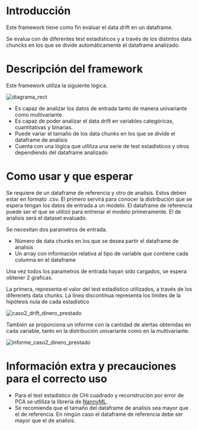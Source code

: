 # Introducción

Este framework tiene como fin evaluar el data drift en un dataframe.

Se evalua con de diferentes test estadísticos y a través de los distintos data chuncks en los que se divide automáticamente el dataframe analizado.


# Descripción del framework
Este framework utiliza la siguiente lógica. 


![diagrama_rect](https://user-images.githubusercontent.com/65657909/178510588-c0642d16-e0b6-455d-b919-91b1e2acf91b.PNG)
 
* Es capaz de analizar los datos de entrada tanto de manera univariante como multivariante.
* Es capaz de poder analizar el data drift en variables categóricas, cuantitativas y binarias.
* Puede variar el tamaño de los data chunks en los que se divide el dataframe de analisis
* Cuenta con una lógica que utliliza una serie de test estadísticos y otros dependiendo del dataframe analizado


# Como usar y que esperar

Se requiere de un dataframe de referencia y otro de analisis. Estos deben estar en formato .csv. El primero servirá para conocer la distribución que se espera tengan los datos de entrada a un modelo. El dataframe de referencia
puede ser el que se utilizó para entrenar el modelo primeramente. El de analisis será el dataset evaluado.

Se necesitan dos parametros de entrada.
* Número de data chunks en los que se desea partir el dataframe de analisis
* Un array con información relativa al tipo de variable que contiene cada columna en el dataframe

Una vez todos los parametros de entrada hayan sido cargados, se espera obtener 2 graficas. 

La primera, representa el valor del test estadístico utilizados, a través de los diferenets  data chunks. 
La línea discontínua representa los límites de la hipótesis nula de cada estadístico

![caso2_drift_dinero_prestado](https://user-images.githubusercontent.com/65657909/178513901-3e4e74ef-1b55-491a-953d-66a3bd16858b.png)

También se proporciona un informe con la cantidad de alertas obtenidas en cada variable, tanto en la distribución univariante como en la multivariante. 


![informe_caso2_dinero_prestado](https://user-images.githubusercontent.com/65657909/178514023-db43fb35-f42e-469c-b36b-4101fe1d88a6.png)




# Información extra y precauciones para el correcto uso

* Para el test estadístico de CHi cuadrado y reconstrución por error de PCA se utliliza la librería de [NannyML](https://nannyml.readthedocs.io/en/stable/index.html).
* Se recomienda que el tamaño del dataframe de analisis sea mayor que el de referencia. En ningún caso el dataframe de referencia debe ser mayor que el de analisis.

